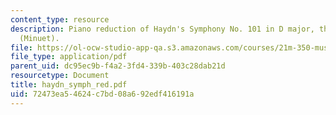 ```yaml
---
content_type: resource
description: Piano reduction of Haydn's Symphony No. 101 in D major, third movement
  (Minuet).
file: https://ol-ocw-studio-app-qa.s3.amazonaws.com/courses/21m-350-musical-analysis-spring-2008/72473ea54624c7bd08a692edf416191a_haydn_symph_red.pdf
file_type: application/pdf
parent_uid: dc95ec9b-f4a2-3fd4-339b-403c28dab21d
resourcetype: Document
title: haydn_symph_red.pdf
uid: 72473ea5-4624-c7bd-08a6-92edf416191a
---
```

